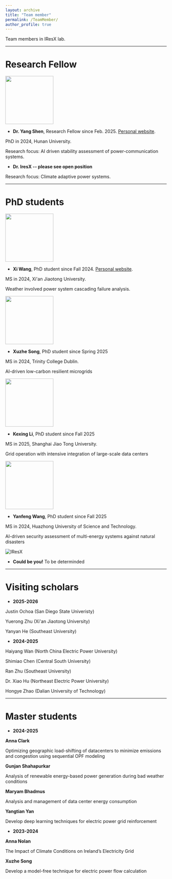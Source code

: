 ```yaml
---
layout: archive
title: "Team member"
permalink: /TeamMember/
author_profile: true
---
```

Team members in IResX lab.

---

# Research Fellow

<img src="https://JinZhaoTCD.github.io/images/YangShen.jpg" width="150" height="150"> 

* **Dr. Yang Shen**,
Research Fellow since Feb. 2025. [Personal website](https://scholar.google.com/citations?user=anzwlAMAAAAJ&hl=en).

PhD in 2024, Hunan University.

Research focus: AI driven stability assessment of power-communication systems.

* **Dr. IresX -- please see open position**

Research focus: Climate adaptive power systems.


---

# PhD students

<img src="https://JinZhaoTCD.github.io/images/XiWang.jpg" width="150" height="150"> 

* **Xi Wang**,
PhD student since Fall 2024. [Personal website](https://scholar.google.com.hk/citations?user=qC4S5aEAAAAJ&hl=en).

MS in 2024, Xi'an Jiaotong University.

Weather involved power system cascading failure analysis.

<img src="https://JinZhaoTCD.github.io/images/XuzheSong.jpg" width="150" height="150"> 

* **Xuzhe Song**,
PhD student since Spring 2025

MS in 2024, Trinity College Dublin.

AI-driven low-carbon resilient microgrids

<img src="https://JinZhaoTCD.github.io/images/kexing.jpg" width="150" height="150"> 

* **Kexing Li**,
PhD student since Fall 2025

MS in 2025, Shanghai Jiao Tong University.

Grid operation with intensive integration of large-scale data centers

<img src="https://JinZhaoTCD.github.io/images/yanfeng.jpg" width="150" height="150"> 

* **Yanfeng Wang**,
PhD student since Fall 2025

MS in 2024, Huazhong University of Science and Technology.

AI-driven security assessment of multi-energy systems against natural disasters

![IResX](https://JinZhaoTCD.github.io/images/image-alignment-150x150.jpg)
* **Could be you!**
To be determinded


---

# Visiting scholars 

* **2025-2026**

Justin Ochoa (San Diego State Univeristy)

Yuerong Zhu (Xi'an Jiaotong University)

Yanyan He (Southeast University)

* **2024-2025**

Haiyang Wan (North China Electric Power University)

Shimiao Chen (Central South University)

Ran Zhu (Southeast University)

Dr. Xiao Hu (Northeast Electric Power University)

Hongye Zhao (Dalian University of Technology)

---
# Master students

* **2024-2025**

**Anna Clark**

Optimizing geographic load-shifting of datacenters to minimize emissions and congestion using sequential OPF modeling

**Gunjan Shahapurkar**

Analysis of renewable energy-based power generation during bad weather conditions 

**Maryam Bhadmus**

Analysis and management of data center energy consumption

**Yangtian Yan**

Develop deep learning techniques for electric power grid reinforcement

* **2023-2024**

**Anna Nolan**

The Impact of Climate Conditions on Ireland’s Electricity Grid

**Xuzhe Song**

Develop a model-free technique for electric power flow calculation


